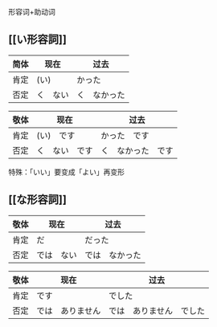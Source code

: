 形容词+助动词

## [[い形容詞]]

| 简体  | 现在   | 过去     |
| --- | ---- | ------ |
| 肯定  | (い)  | かった    |
| 否定  | く　ない | く　なかった |

| 敬体  | 现在      | 过去        |
| --- | ------- | --------- |
| 肯定  | (い)　です  | かった　です    |
| 否定  | く　ない　です | く　なかった　です |

特殊：「いい」要变成「よい」再变形

## [[な形容詞]]

| 敬体  | 现在    | 过去      |
| --- | ----- | ------- |
| 肯定  | だ     | だった     |
| 否定  | では　ない | では　なかった |

| 敬体  | 现在       | 过去           |
| --- | -------- | ------------ |
| 肯定  | です       | でした          |
| 否定  | では　ありません | では　ありません　でした |
